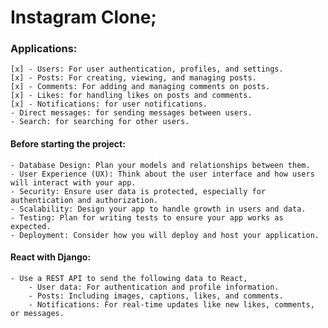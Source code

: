 # Instagram Clone;

### Applications:
    [x] - Users: For user authentication, profiles, and settings.
    [x] - Posts: For creating, viewing, and managing posts.
    [x] - Comments: For adding and managing comments on posts.
    [x] - Likes: for handling likes on posts and comments.
    [x] - Notifications: for user notifications.
    - Direct messages: for sending messages between users.
    - Search: for searching for other users.

#### Before starting the project:
    - Database Design: Plan your models and relationships between them.
    - User Experience (UX): Think about the user interface and how users will interact with your app.
    - Security: Ensure user data is protected, especially for authentication and authorization.
    - Scalability: Design your app to handle growth in users and data.
    - Testing: Plan for writing tests to ensure your app works as expected.
    - Deployment: Consider how you will deploy and host your application.

#### React with Django:
    - Use a REST API to send the following data to React,
        - User data: For authentication and profile information.
        - Posts: Including images, captions, likes, and comments.
        - Notifications: For real-time updates like new likes, comments, or messages.